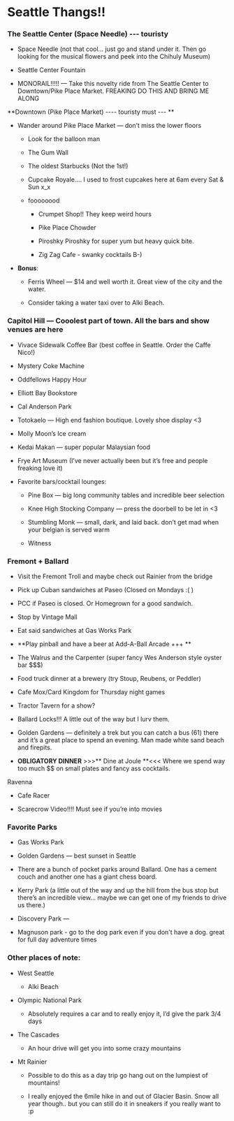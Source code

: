 # Seattle Thangs!!

### The Seattle Center (Space Needle) --- touristy

* Space Needle (not that cool… just go and stand under it. Then go looking for the musical flowers and peek into the Chihuly Museum)

* Seattle Center Fountain

* MONORAIL!!!!! — Take this novelty ride from The Seattle Center to Downtown/Pike Place Market. FREAKING DO THIS AND BRING ME ALONG

**Downtown (Pike Place Market) ---- touristy must --- **

* Wander around Pike Place Market — don’t miss the lower floors

    * Look for the balloon man

    * The Gum Wall

    * The oldest Starbucks (Not the 1st!)

    * Cupcake Royale…. I used to frost cupcakes here at 6am every Sat & Sun x_x

    * foooooood

        * Crumpet Shop!! They keep weird hours

        * Pike Place Chowder

        * Piroshky Piroshky for super yum but heavy quick bite. 

        * Zig Zag Cafe - swanky cocktails B-)

* **Bonus**:

    * Ferris Wheel — $14 and well worth it. Great view of the city and the water.

    * Consider taking a water taxi over to Alki Beach.

### Capitol Hill — Cooolest part of town. All the bars and show venues are here

* Vivace Sidewalk Coffee Bar (best coffee in Seattle. Order the Caffe Nico!)

* Mystery Coke Machine

* Oddfellows Happy Hour

* Elliott Bay Bookstore

* Cal Anderson Park

* Totokaelo — High end fashion boutique. Lovely shoe display <3

* Molly Moon’s Ice cream

* Kedai Makan — super popular Malaysian food

* Frye Art Museum (I’ve never actually been but it’s free and people freaking love it)

* Favorite bars/cocktail lounges:

    * Pine Box — big long community tables and incredible beer selection

    * Knee High Stocking Company — press the doorbell to be let in <3

    * Stumbling Monk — small, dark, and laid back. don’t get mad when your belgian is served warm

    * Witness

### Fremont + Ballard

* Visit the Fremont Troll and maybe check out Rainier from the bridge

* Pick up Cuban sandwiches at Paseo (Closed on Mondays :( )

* PCC if Paseo is closed. Or Homegrown for a good sandwich.

* Stop by Vintage Mall

* Eat said sandwiches at Gas Works Park

* **Play pinball and have a beer at Add-A-Ball Arcade +++ **

* The Walrus and the Carpenter (super fancy Wes Anderson style oyster bar $$$)

* Food truck dinner at a brewery (try Stoup, Reubens, or Peddler)

* Cafe Mox/Card Kingdom for Thursday night games

* Tractor Tavern for a show?

* Ballard Locks!!! A little out of the way but I lurv them.

* Golden Gardens — definitely a trek but you can catch a bus (61) there and it’s a great place to spend an evening. Man made white sand beach and firepits.

* **OBLIGATORY DINNER**  >>>** Dine at Joule **<<< Where we spend way too much $$ on small plates and fancy ass cocktails.

Ravenna

* Cafe Racer

* Scarecrow Video!!!! Must see if you’re into movies

### Favorite Parks

* Gas Works Park

* Golden Gardens  — best sunset in Seattle

* There are a bunch of pocket parks around Ballard. One has a cement couch and another one has a giant chess board.

* Kerry Park (a little out of the way and up the hill from the bus stop but there’s an incredible view… maybe we can get one of my friends to drive us there.)

* Discovery Park — 

* Magnuson park - go to the dog park even if you don't have a dog. great for full day adventure times

### Other places of note:

* West Seattle

    * Alki Beach

* Olympic National Park

    * Absolutely requires a car and to really enjoy it, I’d give the park 3/4 days

* The Cascades

    * An hour drive will get you into some crazy mountains

* Mt Rainier

    * Possible to do this as a day trip go hang out on the lumpiest of mountains!

    * I really enjoyed the 6mile hike in and out of Glacier Basin. Snow all year though.. but you can still do it in sneakers if you really want to :p
